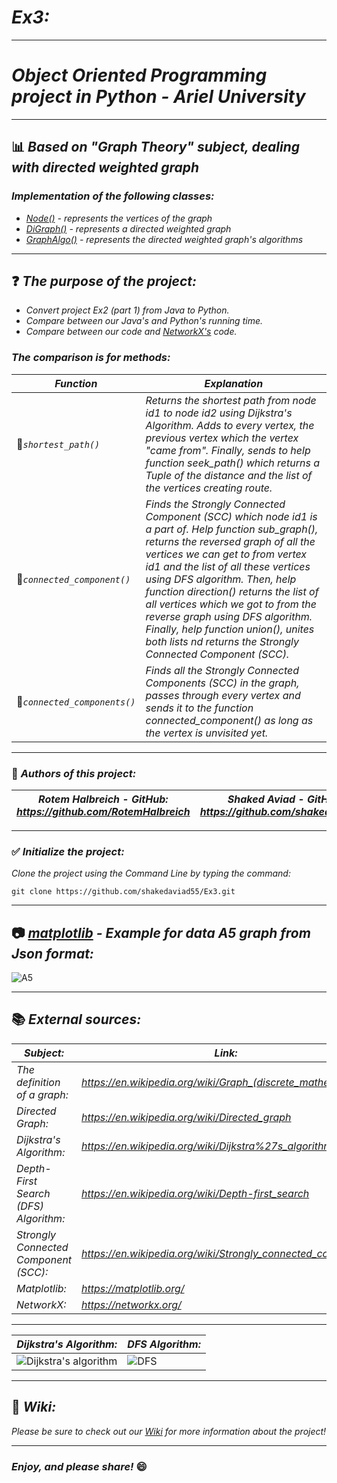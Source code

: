 # *Ex3:*
----------------------------------------------------------------------------------------------------------
# *Object Oriented Programming project in Python - Ariel University*
----------------------------------------------------------------------------------------------------------
## :bar_chart: *Based on "Graph Theory" subject, dealing with directed weighted graph*
### *Implementation of the following classes:*
- *[Node()](https://github.com/shakedaviad55/Ex3/wiki/Node-Class) - represents the vertices of the graph*
- *[DiGraph()](https://github.com/shakedaviad55/Ex3/wiki/DiGraph-Class) - represents a directed weighted graph*
- *[GraphAlgo()](https://github.com/shakedaviad55/Ex3/wiki/GraphAlgo-Class) - represents the directed weighted graph's algorithms*

----------------------------------------------------------------------------------------------------------
## :question: *The purpose of the project:*
- *Convert project Ex2 (part 1) from Java to Python.* 
- *Compare between our Java's and Python's running time.*
- *Compare between our code and [NetworkX's](https://networkx.org/documentation/stable/tutorial.html) code.*

### *The comparison is for methods:*

*Function* | *Explanation*
------------------------------------------------------|----------------------------------------------------
 :small_red_triangle_down:*`shortest_path()`* | *Returns the shortest path from node id1 to node id2 using Dijkstra's Algorithm. Adds to every vertex, the previous vertex which the vertex "came from". Finally, sends to help function seek_path() which returns a Tuple of the distance and the list of the vertices creating route.*
 :small_red_triangle_down:*`connected_component()`* | *Finds the Strongly Connected Component (SCC) which node id1 is a part of. Help function sub_graph(), returns the reversed graph of all the vertices we can get to from vertex id1 and the list of all these vertices using DFS algorithm. Then, help function direction() returns the list of all vertices which we got to from the reverse graph using DFS algorithm. Finally, help function union(), unites both lists nd returns the Strongly Connected Component (SCC).*
 :small_red_triangle_down:*`connected_components()`* | *Finds all the Strongly Connected Components (SCC) in the graph, passes through every vertex and sends it to the function connected_component() as long as the vertex is unvisited yet.*

----------------------------------------------------------------------------------------------------------
### :pencil: *Authors of this project:*
| *Rotem Halbreich  -  GitHub: https://github.com/RotemHalbreich* | *Shaked Aviad  -  GitHub: https://github.com/shakedaviad55* |
------------------------------------------------------|----------------------------------------------------
----------------------------------------------------------------------------------------------------------
### :white_check_mark: *Initialize the project:*
*Clone the project using the Command Line by typing the command:*

`git clone https://github.com/shakedaviad55/Ex3.git`

----------------------------------------------------------------------------------------------------------
## :camera: *[matplotlib](https://matplotlib.org/) - Example for data A5 graph from Json format:*
![A5](https://user-images.githubusercontent.com/66558110/104127304-16daaa00-536a-11eb-8676-76ed0a17373d.png)

----------------------------------------------------------------------------------------------------------

## :books: *External sources:*
  *Subject:* | *Link:*
------------------------------------------------------|----------------------------------------------------
*The definition of a graph:* | *https://en.wikipedia.org/wiki/Graph_(discrete_mathematics)* 
*Directed Graph:* | *https://en.wikipedia.org/wiki/Directed_graph*
*Dijkstra's Algorithm:* | *https://en.wikipedia.org/wiki/Dijkstra%27s_algorithm*
*Depth-First Search (DFS) Algorithm:* | *https://en.wikipedia.org/wiki/Depth-first_search*
*Strongly Connected Component (SCC):* | *https://en.wikipedia.org/wiki/Strongly_connected_component*
*Matplotlib:* | *https://matplotlib.org/*
*NetworkX:* | *https://networkx.org/*

----------------------------------------------------------------------------------------------------------
  *Dijkstra's Algorithm:* | *DFS Algorithm:*
------------------------------------------------------|----------------------------------------------------
 ![Dijkstra's algorithm](https://upload.wikimedia.org/wikipedia/commons/5/57/Dijkstra_Animation.gif)|![DFS](https://miro.medium.com/max/1280/0*miG6xdyYzdvrB67S.gif)

----------------------------------------------------------------------------------------------------------
## :book: *Wiki:*
*Please be sure to check out our [Wiki](https://github.com/shakedaviad55/Ex3/wiki) for more information about the project!*

----------------------------------------------------------------------------------------------------------
### *Enjoy, and please share!* :smile:
